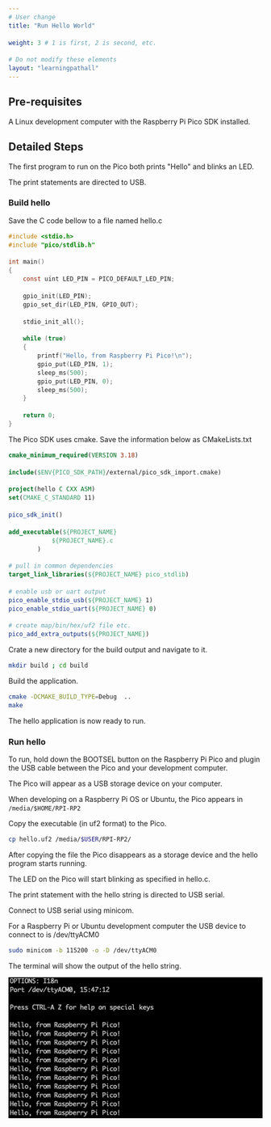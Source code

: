 ```yaml
---
# User change
title: "Run Hello World"

weight: 3 # 1 is first, 2 is second, etc.

# Do not modify these elements
layout: "learningpathall"
---
```


## Pre-requisites

A Linux development computer with the Raspberry Pi Pico SDK installed.

## Detailed Steps

The first program to run on the Pico both prints "Hello" and blinks an LED.

The print statements are directed to USB.

### Build hello

Save the C code bellow to a file named hello.c

```c
#include <stdio.h>
#include "pico/stdlib.h"

int main()
{
    const uint LED_PIN = PICO_DEFAULT_LED_PIN;

    gpio_init(LED_PIN);
    gpio_set_dir(LED_PIN, GPIO_OUT);

    stdio_init_all();

    while (true)
    {
        printf("Hello, from Raspberry Pi Pico!\n");
        gpio_put(LED_PIN, 1);
        sleep_ms(500);
        gpio_put(LED_PIN, 0);
        sleep_ms(500);
    }

    return 0;
}
```

The Pico SDK uses cmake. Save the information below as CMakeLists.txt

```cmake
cmake_minimum_required(VERSION 3.18)

include($ENV{PICO_SDK_PATH}/external/pico_sdk_import.cmake)

project(hello C CXX ASM)
set(CMAKE_C_STANDARD 11)

pico_sdk_init()

add_executable(${PROJECT_NAME}
            ${PROJECT_NAME}.c
        )

# pull in common dependencies
target_link_libraries(${PROJECT_NAME} pico_stdlib)

# enable usb or uart output
pico_enable_stdio_usb(${PROJECT_NAME} 1)
pico_enable_stdio_uart(${PROJECT_NAME} 0)

# create map/bin/hex/uf2 file etc.
pico_add_extra_outputs(${PROJECT_NAME})
```

Crate a new directory for the build output and navigate to it.

```bash
mkdir build ; cd build
```

Build the application.

```bash
cmake -DCMAKE_BUILD_TYPE=Debug  ..
make
```

The hello application is now ready to run.

### Run hello

To run, hold down the BOOTSEL button on the Raspberry Pi Pico and plugin the USB cable between the Pico and your development computer. 

The Pico will appear as a USB storage device on your computer. 

When developing on a Raspberry Pi OS or Ubuntu, the Pico appears in `/media/$HOME/RPI-RP2`

Copy the executable (in uf2 format) to the Pico.

```bash
cp hello.uf2 /media/$USER/RPI-RP2/
```

After copying the file the Pico disappears as a storage device and the hello program starts running. 

The LED on the Pico will start blinking as specified in hello.c. 

The print statement with the hello string is directed to USB serial. 

Connect to USB serial using minicom. 

For a Raspberry Pi or Ubuntu development computer the USB device to connect to is /dev/ttyACM0

```bash
sudo minicom -b 115200 -o -D /dev/ttyACM0
```

The terminal will show the output of the hello string.

![Hello on USB serial #left](pico-usb.png)


